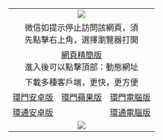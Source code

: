 <table>
  <tr>
    <td colspan="3" align="center"><img src="https://cdn.jsdelivr.net/gh/ofile/up/oGate65.jpg"/></td>
  </tr>
  <tr>
    <td colspan="3" align="center">微信如提示停止訪問該網頁，須<br/>先點擊右上角，選擇瀏覽器打開</td>
  <tr>
  <tr>
    <td colspan="3" align="center"><a href="https://web8.xnuga.cyou/?key=jofedbsxkftmcumv">網頁精簡版</a><br/>進入後可以點擊頂部：動態網址</td>
  </tr>
  <tr>
    <td colspan="3" align="center">下載多種客戶端，更快，更方便</td>
  <tr>
  <tr>
    <td align="center"><a href="https://gitlab.com/ofilec/up/raw/main/oGatea054.apk">環門安卓版</a></td>
    <td align="center"><a href="https://testflight.apple.com/join/x1bytm91">環門蘋果版</a></td>
    <td align="center"><a href="https://cdn.jsdelivr.net/gh/ofile/up/oGate.zip">環門電腦版</a></td>
  </tr>
  <tr>
    <td align="center"><a href="https://cdn.jsdelivr.net/gh/ofile/up/oPipea006.apk">環通安卓版</a></td>
    <td align="center"></td>
    <td align="center"><a href="https://raw.githubusercontent.com/ofile/up/master/oPipe.zip">環通電腦版</a></td>
  </tr>
  <tr>
    <td colspan="3" align="center"><img src="https://cdn.jsdelivr.net/gh/ofile/up/oGate640.jpg"/></td>
  </tr>
</table>
